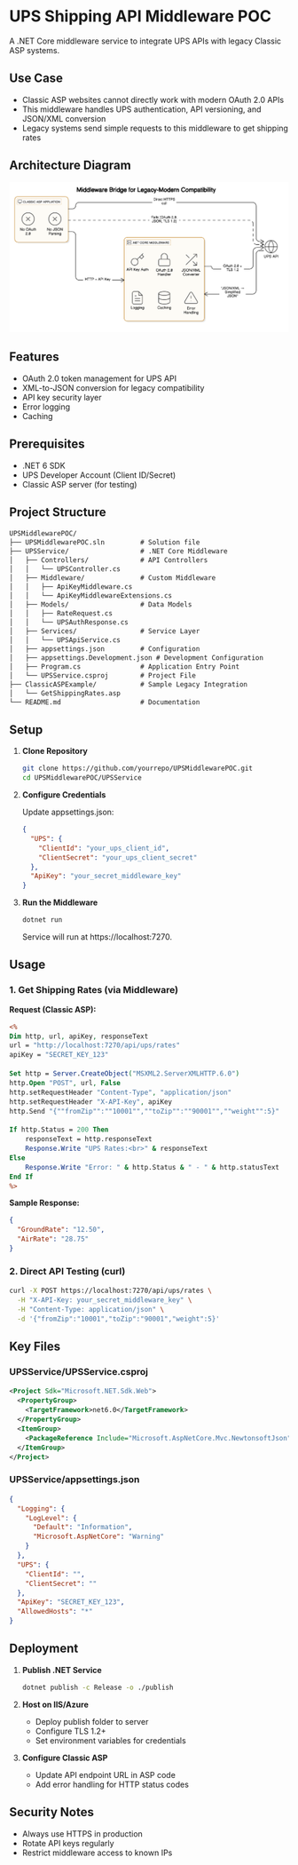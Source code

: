 # UPS Shipping API Middleware POC

A .NET Core middleware service to integrate UPS APIs with legacy Classic ASP systems.

## Use Case
- Classic ASP websites cannot directly work with modern OAuth 2.0 APIs
- This middleware handles UPS authentication, API versioning, and JSON/XML conversion
- Legacy systems send simple requests to this middleware to get shipping rates

## Architecture Diagram

![UPS Shipping API Middleware](assets/UPS_Shipping_API_Middleware.png)

## Features
- OAuth 2.0 token management for UPS API
- XML-to-JSON conversion for legacy compatibility
- API key security layer
- Error logging
- Caching

## Prerequisites
- .NET 6 SDK
- UPS Developer Account (Client ID/Secret)
- Classic ASP server (for testing)

## Project Structure
```
UPSMiddlewarePOC/
├── UPSMiddlewarePOC.sln         # Solution file
├── UPSService/                  # .NET Core Middleware
│   ├── Controllers/             # API Controllers
│   │   └── UPSController.cs
│   ├── Middleware/              # Custom Middleware
│   │   ├── ApiKeyMiddleware.cs
│   │   └── ApiKeyMiddlewareExtensions.cs
│   ├── Models/                  # Data Models
│   │   ├── RateRequest.cs
│   │   └── UPSAuthResponse.cs
│   ├── Services/                # Service Layer
│   │   └── UPSApiService.cs
│   ├── appsettings.json         # Configuration
│   ├── appsettings.Development.json # Development Configuration
│   ├── Program.cs               # Application Entry Point
│   └── UPSService.csproj        # Project File
├── ClassicASPExample/           # Sample Legacy Integration
│   └── GetShippingRates.asp
└── README.md                    # Documentation
```

## Setup

1. **Clone Repository**
   ```bash
   git clone https://github.com/yourrepo/UPSMiddlewarePOC.git
   cd UPSMiddlewarePOC/UPSService
   ```

2. **Configure Credentials**

   Update appsettings.json:

   ```json
   {
     "UPS": {
       "ClientId": "your_ups_client_id",
       "ClientSecret": "your_ups_client_secret"
     },
     "ApiKey": "your_secret_middleware_key"
   }
   ```

3. **Run the Middleware**

   ```bash
   dotnet run
   ```
   
   Service will run at https://localhost:7270.

## Usage

### 1. Get Shipping Rates (via Middleware)

**Request (Classic ASP):**

```asp
<% 
Dim http, url, apiKey, responseText
url = "http://localhost:7270/api/ups/rates"
apiKey = "SECRET_KEY_123"

Set http = Server.CreateObject("MSXML2.ServerXMLHTTP.6.0")
http.Open "POST", url, False
http.setRequestHeader "Content-Type", "application/json"
http.setRequestHeader "X-API-Key", apiKey
http.Send "{""fromZip"":""10001"",""toZip"":""90001"",""weight"":5}"

If http.Status = 200 Then
    responseText = http.responseText
    Response.Write "UPS Rates:<br>" & responseText
Else
    Response.Write "Error: " & http.Status & " - " & http.statusText
End If
%>
```

**Sample Response:**

```json
{
  "GroundRate": "12.50",
  "AirRate": "28.75"
}
```

### 2. Direct API Testing (curl)

```bash
curl -X POST https://localhost:7270/api/ups/rates \
  -H "X-API-Key: your_secret_middleware_key" \
  -H "Content-Type: application/json" \
  -d '{"fromZip":"10001","toZip":"90001","weight":5}'
```

## Key Files

### UPSService/UPSService.csproj
```xml
<Project Sdk="Microsoft.NET.Sdk.Web">
  <PropertyGroup>
    <TargetFramework>net6.0</TargetFramework>
  </PropertyGroup>
  <ItemGroup>
    <PackageReference Include="Microsoft.AspNetCore.Mvc.NewtonsoftJson" Version="6.0.0" />
  </ItemGroup>
</Project>
```

### UPSService/appsettings.json
```json
{
  "Logging": {
    "LogLevel": {
      "Default": "Information",
      "Microsoft.AspNetCore": "Warning"
    }
  },
  "UPS": {
    "ClientId": "",
    "ClientSecret": ""
  },
  "ApiKey": "SECRET_KEY_123",
  "AllowedHosts": "*"
}
```

## Deployment

1. **Publish .NET Service**
   ```bash
   dotnet publish -c Release -o ./publish
   ```

2. **Host on IIS/Azure**
   - Deploy publish folder to server
   - Configure TLS 1.2+
   - Set environment variables for credentials

3. **Configure Classic ASP**
   - Update API endpoint URL in ASP code
   - Add error handling for HTTP status codes

## Security Notes
- Always use HTTPS in production
- Rotate API keys regularly
- Restrict middleware access to known IPs
